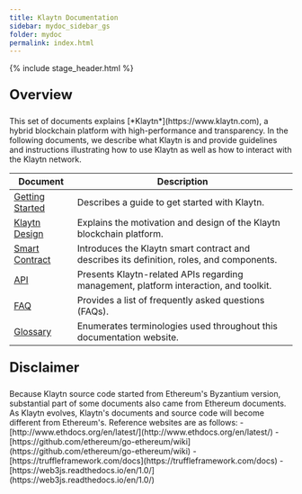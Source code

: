 ```yaml
---
title: Klaytn Documentation
sidebar: mydoc_sidebar_gs
folder: mydoc
permalink: index.html
---
```


{% include stage_header.html %}

<p style="font-size:24px"><b>Overview</b></p>
This set of documents explains [*Klaytn*](https://www.klaytn.com), a hybrid blockchain platform with
high-performance and transparency.  In the following documents, we describe
what Klaytn is and provide guidelines and instructions illustrating how to use
Klaytn as well as how to interact with the Klaytn network.

| Document | Description |
| --- | --- |
| [Getting Started](/getting_started/quick_start.html) | Describes a guide to get started with Klaytn. |
| [Klaytn Design](/klaytn_design/motivation.html) | Explains the motivation and design of the Klaytn blockchain platform. |
| [Smart Contract](/smart_contract/introduction.html) | Introduces the Klaytn smart contract and describes its definition, roles, and components. |
| [API](/api/introduction.html) | Presents Klaytn-related APIs regarding management, platform interaction, and toolkit. |
| [FAQ](/faq.html) | Provides a list of frequently asked questions (FAQs). |
| [Glossary](/glossary.html) | Enumerates terminologies used throughout this documentation website. |

<p style="font-size:24px"><b>Disclaimer</b></p>
Because Klaytn source code started from Ethereum's Byzantium version,
substantial part of some documents also came from Ethereum documents.  As
Klaytn evolves, Klaytn's documents and source code will become different from
Ethereum's.  Reference websites are as follows:
- [http://www.ethdocs.org/en/latest/](http://www.ethdocs.org/en/latest/)
- [https://github.com/ethereum/go-ethereum/wiki](https://github.com/ethereum/go-ethereum/wiki)
- [https://truffleframework.com/docs](https://truffleframework.com/docs)
- [https://web3js.readthedocs.io/en/1.0/](https://web3js.readthedocs.io/en/1.0/)
